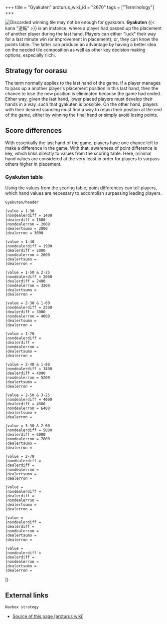 +++
title = "Gyakuten"
arcturus_wiki_id = "2670"
tags = ["Terminology"]
+++

![Discarded winning tile may not be enough for [gyakuten](http://tenhou.net/0/?log=2014073113gm-0089-0000-b078ae6a&tw=0).](Ron_question.png "Discarded winning tile may not be enough for gyakuten.")
**Gyakuten** {{< kana "逆転" >}} is an instance, where a player had passed up the placement of another player during the last hand. Players can either "luck" their way for a last minute win (or improvement in placement); or, they can know the points table. The latter can produce an advantage by having a better idea on the needed tile composition as well as other key decision making options, especially riichi.

## Strategy for oorasu

The term normally applies to the last hand of the game. If a player manages to pass up a another player's placement position in this last hand, then the chance to lose the new position is eliminated because the game had ended. Either way, given the last hand, lower placed players must develop their hands in a way, such that gyakuten is possible. On the other hand, players with their desired standing must find a way to retain their position at the end of the game, either by winning the final hand or simply avoid losing points.

## Score differences

With essentially the last hand of the game, players have one chance left to make a difference in the game. With that, awareness of point difference is key, which links directly to values from the scoring table. Here, minimal hand values are considered at the very least in order for players to surpass others higher in placement.

### Gyakuten table

Using the values from the scoring table, point differences can tell players, which hand values are necessary to accomplish surpassing leading players.

```Gyakuten/header```
```Gyakuten/row
|value = 1-30
|nondealerdiff = 1400
|dealerdiff = 1600
|nondealerron = 2000
|dealertsumo = 2000
|dealerron = 3000
```
```Gyakuten/row
|value = 1-40
|nondealerdiff = 1900
|dealerdiff = 2000
|nondealerron = 2600
|dealertsumo =
|dealerron =
```
```Gyakuten/row
|value = 1-50 & 2-25
|nondealerdiff = 2000
|dealerdiff = 2400
|nondealerron = 3200
|dealertsumo =
|dealerron =
```
```Gyakuten/row
|value = 2-30 & 1-60
|nondealerdiff = 2500
|dealerdiff = 3000
|nondealerron = 4000
|dealertsumo =
|dealerron =
```
```Gyakuten/row
|value = 1-70
|nondealerdiff =
|dealerdiff =
|nondealerron =
|dealertsumo =
|dealerron =
```
```Gyakuten/row
|value = 2-40 & 1-80
|nondealerdiff = 3400
|dealerdiff = 4000
|nondealerron = 5200
|dealertsumo =
|dealerron =
```
```Gyakuten/row
|value = 2-50 & 3-25
|nondealerdiff = 4000
|dealerdiff = 4800
|nondealerron = 6400
|dealertsumo =
|dealerron =
```
```Gyakuten/row
|value = 3-30 & 2-60
|nondealerdiff = 5000
|dealerdiff = 6000
|nondealerron = 7800
|dealertsumo =
|dealerron =
```
```Gyakuten/row
|value = 2-70
|nondealerdiff =
|dealerdiff =
|nondealerron =
|dealertsumo =
|dealerron =
```
```Gyakuten/row
|value =
|nondealerdiff =
|dealerdiff =
|nondealerron =
|dealertsumo =
|dealerron =
```
```Gyakuten/row
|value =
|nondealerdiff =
|dealerdiff =
|nondealerron =
|dealertsumo =
|dealerron =
```
```Gyakuten/row
|value =
|nondealerdiff =
|dealerdiff =
|nondealerron =
|dealertsumo =
|dealerron =
```
|}

## External links

```Navbox strategy```
- [Source of this page [arcturus wiki]](http://arcturus.su/wiki/Gyakuten)
